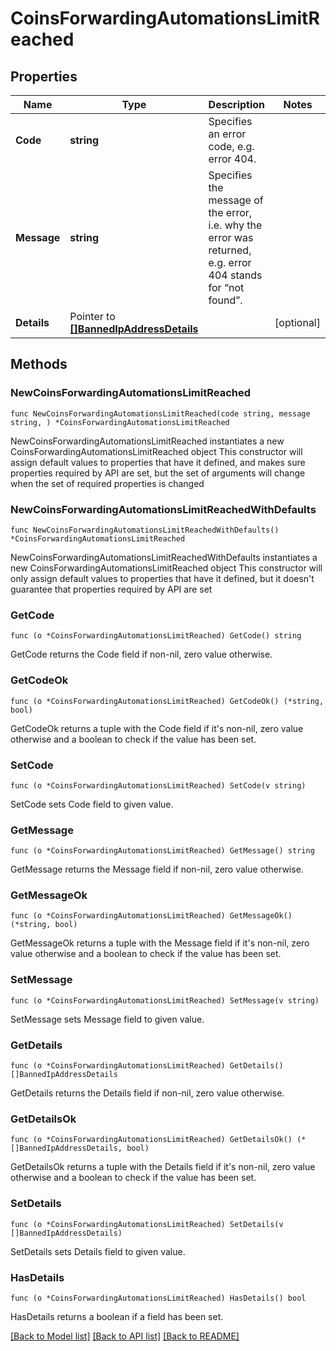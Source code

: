 # CoinsForwardingAutomationsLimitReached

## Properties

Name | Type | Description | Notes
------------ | ------------- | ------------- | -------------
**Code** | **string** | Specifies an error code, e.g. error 404. | 
**Message** | **string** | Specifies the message of the error, i.e. why the error was returned, e.g. error 404 stands for “not found”. | 
**Details** | Pointer to [**[]BannedIpAddressDetails**](BannedIpAddressDetails.md) |  | [optional] 

## Methods

### NewCoinsForwardingAutomationsLimitReached

`func NewCoinsForwardingAutomationsLimitReached(code string, message string, ) *CoinsForwardingAutomationsLimitReached`

NewCoinsForwardingAutomationsLimitReached instantiates a new CoinsForwardingAutomationsLimitReached object
This constructor will assign default values to properties that have it defined,
and makes sure properties required by API are set, but the set of arguments
will change when the set of required properties is changed

### NewCoinsForwardingAutomationsLimitReachedWithDefaults

`func NewCoinsForwardingAutomationsLimitReachedWithDefaults() *CoinsForwardingAutomationsLimitReached`

NewCoinsForwardingAutomationsLimitReachedWithDefaults instantiates a new CoinsForwardingAutomationsLimitReached object
This constructor will only assign default values to properties that have it defined,
but it doesn't guarantee that properties required by API are set

### GetCode

`func (o *CoinsForwardingAutomationsLimitReached) GetCode() string`

GetCode returns the Code field if non-nil, zero value otherwise.

### GetCodeOk

`func (o *CoinsForwardingAutomationsLimitReached) GetCodeOk() (*string, bool)`

GetCodeOk returns a tuple with the Code field if it's non-nil, zero value otherwise
and a boolean to check if the value has been set.

### SetCode

`func (o *CoinsForwardingAutomationsLimitReached) SetCode(v string)`

SetCode sets Code field to given value.


### GetMessage

`func (o *CoinsForwardingAutomationsLimitReached) GetMessage() string`

GetMessage returns the Message field if non-nil, zero value otherwise.

### GetMessageOk

`func (o *CoinsForwardingAutomationsLimitReached) GetMessageOk() (*string, bool)`

GetMessageOk returns a tuple with the Message field if it's non-nil, zero value otherwise
and a boolean to check if the value has been set.

### SetMessage

`func (o *CoinsForwardingAutomationsLimitReached) SetMessage(v string)`

SetMessage sets Message field to given value.


### GetDetails

`func (o *CoinsForwardingAutomationsLimitReached) GetDetails() []BannedIpAddressDetails`

GetDetails returns the Details field if non-nil, zero value otherwise.

### GetDetailsOk

`func (o *CoinsForwardingAutomationsLimitReached) GetDetailsOk() (*[]BannedIpAddressDetails, bool)`

GetDetailsOk returns a tuple with the Details field if it's non-nil, zero value otherwise
and a boolean to check if the value has been set.

### SetDetails

`func (o *CoinsForwardingAutomationsLimitReached) SetDetails(v []BannedIpAddressDetails)`

SetDetails sets Details field to given value.

### HasDetails

`func (o *CoinsForwardingAutomationsLimitReached) HasDetails() bool`

HasDetails returns a boolean if a field has been set.


[[Back to Model list]](../README.md#documentation-for-models) [[Back to API list]](../README.md#documentation-for-api-endpoints) [[Back to README]](../README.md)


